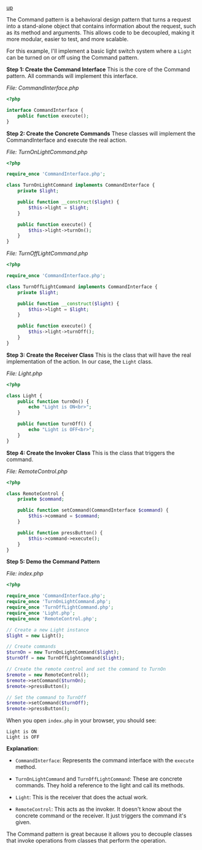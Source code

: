 [up](../README.md)

The Command pattern is a behavioral design pattern that turns a request into a stand-alone object that contains information about the request, such as its method and arguments. This allows code to be decoupled, making it more modular, easier to test, and more scalable.

For this example, I'll implement a basic light switch system where a `Light` can be turned on or off using the Command pattern.

**Step 1: Create the Command Interface**
This is the core of the Command pattern. All commands will implement this interface.

_File: CommandInterface.php_
```php
<?php

interface CommandInterface {
    public function execute();
}
```

**Step 2: Create the Concrete Commands**
These classes will implement the CommandInterface and execute the real action.

_File: TurnOnLightCommand.php_
```php
<?php

require_once 'CommandInterface.php';

class TurnOnLightCommand implements CommandInterface {
    private $light;

    public function __construct($light) {
        $this->light = $light;
    }

    public function execute() {
        $this->light->turnOn();
    }
}
```

_File: TurnOffLightCommand.php_
```php
<?php

require_once 'CommandInterface.php';

class TurnOffLightCommand implements CommandInterface {
    private $light;

    public function __construct($light) {
        $this->light = $light;
    }

    public function execute() {
        $this->light->turnOff();
    }
}
```

**Step 3: Create the Receiver Class**
This is the class that will have the real implementation of the action. In our case, the `Light` class.

_File: Light.php_
```php
<?php

class Light {
    public function turnOn() {
        echo "Light is ON<br>";
    }

    public function turnOff() {
        echo "Light is OFF<br>";
    }
}
```

**Step 4: Create the Invoker Class**
This is the class that triggers the command.

_File: RemoteControl.php_
```php
<?php

class RemoteControl {
    private $command;

    public function setCommand(CommandInterface $command) {
        $this->command = $command;
    }

    public function pressButton() {
        $this->command->execute();
    }
}
```

**Step 5: Demo the Command Pattern**

_File: index.php_
```php
<?php

require_once 'CommandInterface.php';
require_once 'TurnOnLightCommand.php';
require_once 'TurnOffLightCommand.php';
require_once 'Light.php';
require_once 'RemoteControl.php';

// Create a new Light instance
$light = new Light();

// Create commands
$turnOn = new TurnOnLightCommand($light);
$turnOff = new TurnOffLightCommand($light);

// Create the remote control and set the command to TurnOn
$remote = new RemoteControl();
$remote->setCommand($turnOn);
$remote->pressButton();

// Set the command to TurnOff
$remote->setCommand($turnOff);
$remote->pressButton();
```

When you open `index.php` in your browser, you should see:
```
Light is ON
Light is OFF
```

**Explanation**:

- `CommandInterface`: Represents the command interface with the `execute` method.
  
- `TurnOnLightCommand` and `TurnOffLightCommand`: These are concrete commands. They hold a reference to the light and call its methods.

- `Light`: This is the receiver that does the actual work.

- `RemoteControl`: This acts as the invoker. It doesn't know about the concrete command or the receiver. It just triggers the command it's given.

The Command pattern is great because it allows you to decouple classes that invoke operations from classes that perform the operation.

